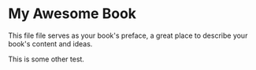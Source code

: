 # My Awesome Book

This file file serves as your book's preface, a great place to describe your book's content and ideas.


This is some other test.
